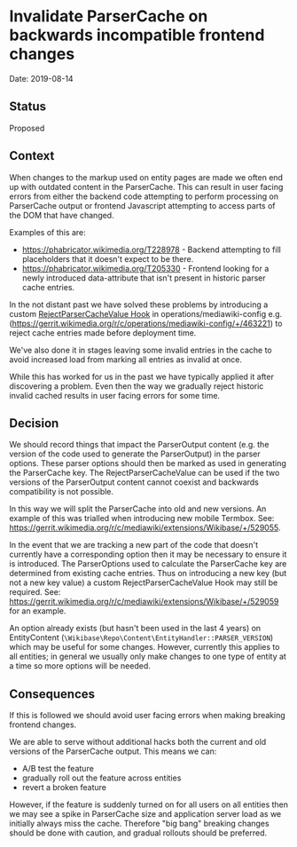 # Invalidate ParserCache on backwards incompatible frontend changes

Date: 2019-08-14

## Status

Proposed

## Context
When changes to the markup used on entity pages are made we often end up with outdated content in the ParserCache. This can result in user facing errors from either the backend code attempting to perform processing on ParserCache output or frontend Javascript attempting to access parts of the DOM that have changed.

 Examples of this are:
 * https://phabricator.wikimedia.org/T228978 - Backend attempting to fill placeholders that it doesn't expect to be there.
 * https://phabricator.wikimedia.org/T205330 - Frontend looking for a newly introduced data-attribute that isn't present in historic parser cache entries.

In the not distant past we have solved these problems by introducing a custom [RejectParserCacheValue Hook](https://www.mediawiki.org/wiki/Manual:Hooks/RejectParserCacheValue) in operations/mediawiki-config e.g. (https://gerrit.wikimedia.org/r/c/operations/mediawiki-config/+/463221) to reject cache entries made before deployment time.

We've also done it in stages leaving some invalid entries in the cache to avoid increased load from marking all entries as invalid at once.

While this has worked for us in the past we have typically applied it after discovering a problem. Even then the way we gradually reject historic invalid cached results in user facing errors for some time.

## Decision
We should record things that impact the ParserOutput content (e.g. the version of the code used to generate the ParserOutput) in the parser options. These parser options should then be marked as used in generating the ParserCache key. The RejectParserCacheValue can be used if the two versions of the ParserOutput content cannot coexist and backwards compatibility is not possible.

In this way we will split the ParserCache into old and new versions. An example of this was trialled when introducing new mobile Termbox. See: https://gerrit.wikimedia.org/r/c/mediawiki/extensions/Wikibase/+/529055.

In the event that we are tracking a new part of the code that doesn't currently have a corresponding option then it may be necessary to ensure it is introduced. The ParserOptions used to calculate the ParserCache key are determined from existing cache entries. Thus on introducing a new key (but not a new key value) a custom RejectParserCacheValue Hook may still be required. See: https://gerrit.wikimedia.org/r/c/mediawiki/extensions/Wikibase/+/529059 for an example.

An option already exists (but hasn't been used in the last 4 years) on EntityContent (`\Wikibase\Repo\Content\EntityHandler::PARSER_VERSION`) which may be useful for some changes. However, currently this applies to all entities; in general we usually only make changes to one type of entity at a time so more options will be needed.

## Consequences
If this is followed we should avoid user facing errors when making breaking frontend changes.

We are able to serve without additional hacks both the current and old versions of the ParserCache output. This means we can:
* A/B test the feature
* gradually roll out the feature across entities
* revert a broken feature

However, if the feature is suddenly turned on for all users on all entities then we may see a spike in ParserCache size and application server load as we initially always miss the cache. Therefore "big bang" breaking changes should be done with caution, and gradual rollouts should be preferred.
